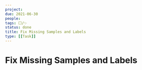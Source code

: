 ```yaml
---
project:
due: 2021-06-30
people:
tags: ⬜/✨
status: done
title: Fix Missing Samples and Labels
type: [[Task]]
---
```


# Fix Missing Samples and Labels